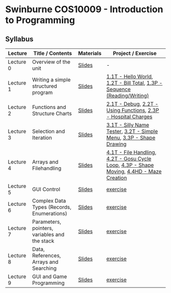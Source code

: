 # Swinburne COS10009 - Introduction to Programming

## Syllabus

| Lecture                                                           | Title / Contents     | Materials                                                                | Project / Exercise                                      |
| ----------------------------------------------------------------- | -------------------- | ------------------------------------------------------------------------ | ------------------------------------------------------- |
| Lecture 0 | Overview of the unit | [Slides](lectures/Lecture_0.pdf) | -                                                      |
| Lecture 1 | Writing a simple structured program      | [Slides](lectures/Lecture_1.pdf) | [1.1T - Hello World](projects/1.1T-Hello_World), [1.2T - Bill Total](projects/1.2T-Desk_Check), [1.3P - Sequence (Reading/Writing)](projects/1.3P-Sequence) |
| Lecture 2 | Functions and Structure Charts  | [Slides](lectures/Lecture_2.pdf) | [2.1T - Debug](projects/2.1T-Debug), [2.2T - Using Functions](projects/2.2T-Functions), [2.3P - Hospital Charges](projects/2.3P-Hospital_Charges) |
| Lecture 3 | Selection and Iteration        | [Slides](lectures/lecture_3.pdf) | [3.1T - Silly Name Tester](projects/3.1T-Silly_Name_Tester), [3.2T - Simple Menu](projects/3.2T-Simple_Menu), [3.3P - Shape Drawing](projects/3.3P-Shape_Drawing) |
| Lecture 4 | Arrays and Filehandling         | [Slides](lectures/lecture_4.pdf) | [4.1T - File Handling](projects/4.1T-File_Handling), [4.2T - Gosu Cycle Loop](projects/4.2T-Gosu_Cycle_Loop), [4.3P - Shape Moving](projects/4.3P-Shape_Moving), [4.4HD - Maze Creation](projects/4.4HD-Maze_Creation) |
| Lecture 5 | GUI Control         | [Slides](lectures/lecture_5.pdf) | [exercise](Lectures/Lecture4/exercises4)                |
| Lecture 6 | Complex Data Types (Records, Enumerations)         | [Slides](lectures/lecture_6.pdf) | [exercise](Lectures/Lecture4/exercises4)                |
| Lecture 7 | Parameters, pointers, variables and the stack        | [Slides](lectures/lecture_7.pdf) | [exercise](Lectures/Lecture4/exercises4)                |
| Lecture 8 | Data, References, Arrays and Searching         | [Slides](lectures/lecture_8.pdf) | [exercise](Lectures/Lecture4/exercises4)                |
| Lecture 9 | GUI and Game Programming        | [Slides](lectures/lecture_9.pdf) | [exercise](Lectures/Lecture4/exercises4)                |
